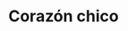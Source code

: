 ---
title: Corazón chico
date: 
draft: false

# descripcion
description : Aro de plata con cristal swarosky

materials: Plata 925

color: Cristal

dimensions: 2cm (largo)

code: 01-10-0063

type: "Aros"

categories: []

# Images
# first image will be shown in the product page
images:
  # - image: "images/path_to_image"
  # La ubicacion de las imagenes es imagenes/Aros/Aros.Cristal Swarosky/01-10-0063-corazon-chico
  - image: "./images/aros/cristal_swarosky/01-10-0063-corazon-chico_a.JPG"
  - image: "./images/aros/cristal_swarosky/01-10-0063-corazon-chico_b.JPG"
---